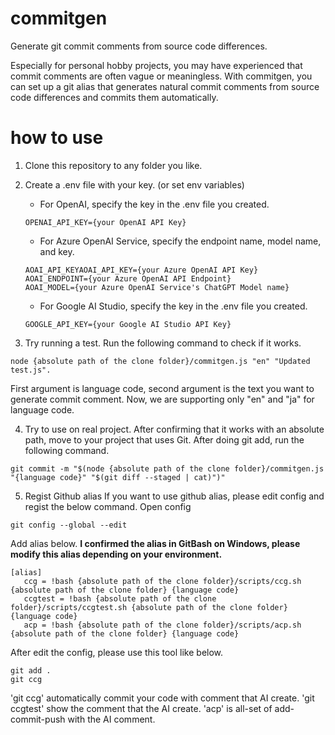 # commitgen

Generate git commit comments from source code differences.

Especially for personal hobby projects, you may have experienced that commit comments are often vague or meaningless. With commitgen, you can set up a git alias that generates natural commit comments from source code differences and commits them automatically.

# how to use

1. Clone this repository to any folder you like.
2. Create a .env file with your key. (or set env variables)

   - For OpenAI, specify the key in the .env file you created.

   ```:.env
   OPENAI_API_KEY={your OpenAI API Key}
   ```

   - For Azure OpenAI Service, specify the endpoint name, model name, and key.

   ```:.env
   AOAI_API_KEYAOAI_API_KEY={your Azure OpenAI API Key}
   AOAI_ENDPOINT={your Azure OpenAI API Endpoint}
   AOAI_MODEL={your Azure OpenAI Service's ChatGPT Model name}
   ```

   - For Google AI Studio, specify the key in the .env file you created.

   ```:.env
   GOOGLE_API_KEY={your Google AI Studio API Key}
   ```

3. Try running a test. Run the following command to check if it works.

```
node {absolute path of the clone folder}/commitgen.js "en" "Updated test.js".
```

First argument is language code, second argument is the text you want to generate commit comment.
Now, we are supporting only "en" and "ja" for language code.

4. Try to use on real project.
   After confirming that it works with an absolute path, move to your project that uses Git. After doing git add, run the following command.

```
git commit -m "$(node {absolute path of the clone folder}/commitgen.js "{language code}" "$(git diff --staged | cat)")"
```

5. Regist Github alias
   If you want to use github alias, please edit config and regist the below command.
   Open config

```
git config --global --edit
```

Add alias below.
**I confirmed the alias in GitBash on Windows, please modify this alias depending on your environment.**

```
[alias]
   ccg = !bash {absolute path of the clone folder}/scripts/ccg.sh {absolute path of the clone folder} {language code}
   ccgtest = !bash {absolute path of the clone folder}/scripts/ccgtest.sh {absolute path of the clone folder} {language code}
   acp = !bash {absolute path of the clone folder}/scripts/acp.sh {absolute path of the clone folder} {language code}
```

After edit the config, please use this tool like below.

```
git add .
git ccg
```

'git ccg' automatically commit your code with comment that AI create.
'git ccgtest' show the comment that the AI create.
'acp' is all-set of add-commit-push with the AI comment.
